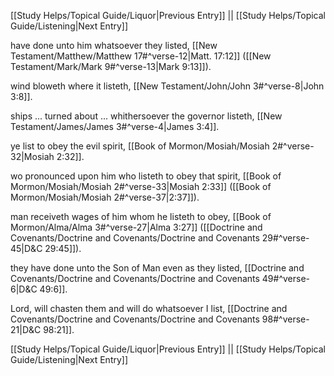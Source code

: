 [[Study Helps/Topical Guide/Liquor|Previous Entry]]  ||  [[Study Helps/Topical Guide/Listening|Next Entry]]

 have done unto him whatsoever they listed, [[New Testament/Matthew/Matthew 17#^verse-12|Matt. 17:12]] ([[New Testament/Mark/Mark 9#^verse-13|Mark 9:13]]).

 wind bloweth where it listeth, [[New Testament/John/John 3#^verse-8|John 3:8]].

 ships ... turned about ... whithersoever the governor listeth, [[New Testament/James/James 3#^verse-4|James 3:4]].

 ye list to obey the evil spirit, [[Book of Mormon/Mosiah/Mosiah 2#^verse-32|Mosiah 2:32]].

 wo pronounced upon him who listeth to obey that spirit, [[Book of Mormon/Mosiah/Mosiah 2#^verse-33|Mosiah 2:33]] ([[Book of Mormon/Mosiah/Mosiah 2#^verse-37|2:37]]).

 man receiveth wages of him whom he listeth to obey, [[Book of Mormon/Alma/Alma 3#^verse-27|Alma 3:27]] ([[Doctrine and Covenants/Doctrine and Covenants/Doctrine and Covenants 29#^verse-45|D&C 29:45]]).

 they have done unto the Son of Man even as they listed, [[Doctrine and Covenants/Doctrine and Covenants/Doctrine and Covenants 49#^verse-6|D&C 49:6]].

 Lord, will chasten them and will do whatsoever I list, [[Doctrine and Covenants/Doctrine and Covenants/Doctrine and Covenants 98#^verse-21|D&C 98:21]].

[[Study Helps/Topical Guide/Liquor|Previous Entry]]  ||  [[Study Helps/Topical Guide/Listening|Next Entry]]